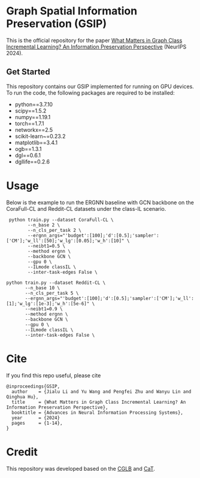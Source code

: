 # Graph Spatial Information Preservation (GSIP)
This is the official repository for the paper [What Matters in Graph Class Incremental Learning? An Information Preservation Perspective](https://openreview.net/pdf?id=tJGX7tpGO8) (NeurIPS 2024).

 

 ## Get Started
 
 This repository contains our GSIP implemented for running on GPU devices. To run the code, the following packages are required to be installed:
 
* python==3.7.10
* scipy==1.5.2
* numpy==1.19.1
* torch==1.7.1
* networkx==2.5
* scikit-learn~=0.23.2
* matplotlib==3.4.1
* ogb==1.3.1
* dgl==0.6.1
* dgllife==0.2.6



# Usage

Below is the example to run the ERGNN baseline with GCN backbone on the CoraFull-CL and Reddit-CL datasets under the class-IL scenario. 
 
```
 python train.py --dataset CoraFull-CL \
        --n_base 2 \ 
        --n_cls_per_task 2 \ 
        --ergnn_args="'budget':[100];'d':[0.5];'sampler':['CM'];'w_ll':[50];'w_lg':[0.05];'w_h':[10]" \
        --neibt1=0.5 \ 
        --method ergnn \
        --backbone GCN \
        --gpu 0 \
        --ILmode classIL \
        --inter-task-edges False \
 ```
 ```
 python train.py --dataset Reddit-CL \
        --n_base 10 \ 
        --n_cls_per_task 5 \ 
        --ergnn_args="'budget':[100];'d':[0.5];'sampler':['CM'];'w_ll':[1];'w_lg':[1e-3];'w_h':[5e-6]" \
        --neibt1=0.9 \ 
        --method ergnn \
        --backbone GCN \
        --gpu 0 \
        --ILmode classIL \
        --inter-task-edges False \
 ```



# Cite
If you find this repo useful, please cite

```
@inproceedings{GSIP,
  author    = {Jialu Li and Yu Wang and Pengfei Zhu and Wanyu Lin and Qinghua Hu},
  title     = {What Matters in Graph Class Incremental Learning? An Information Preservation Perspective},
  booktitle = {Advances in Neural Information Processing Systems},
  year      = {2024}
  pages     = {1-14},
}
```

# Credit
This repository was developed based on the [CGLB](https://github.com/QueuQ/CGLB) and [CaT](https://github.com/superallen13/CaT-CGL).
 
 

